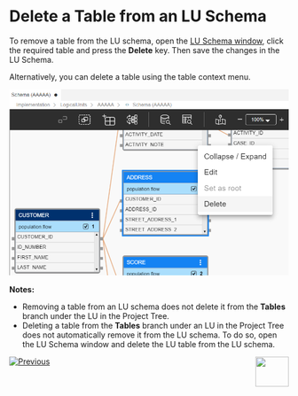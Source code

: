 # Delete a Table from an LU Schema

To remove a table from the LU schema, open the [LU Schema window](/articles/03_logical_units/03_LU_schema_window.md), click the required table and press the **Delete** key. Then save the changes in the LU Schema.

<web>

Alternatively, you can delete a table using the table context menu.

![](images/web/10_delete_table.PNG)

</web>

**Notes:**

* Removing a table from an LU schema does not delete it from the **Tables** branch under the LU in the Project Tree.
* Deleting a table from the **Tables** branch under an LU in the Project Tree does not automatically remove it from the LU schema. To do so, open the LU Schema window and delete the LU table from the LU schema.    


[![Previous](/articles/images/Previous.png)](/articles/03_logical_units/09_add_table_to_a_schema.md)[<img align="right" width="60" height="54" src="/articles/images/Next.png">](/articles/03_logical_units/11_add_delete_table_population.md)
